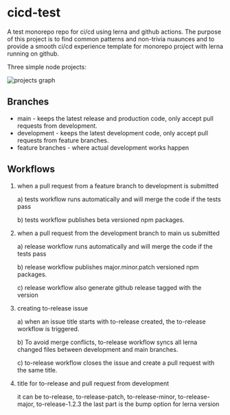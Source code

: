 # cicd-test

A test monorepo repo for ci/cd using lerna and github actions. The purpose of this project is to find common patterns and non-trivia nuaunces and to provide a smooth ci/cd experience template for monorepo project with lerna running on github.

Three simple node projects:

<img alt="projects graph" src="https://github.com/pfapi/cicd-test/blob/development/images/graph.png" />


## Branches

* main - keeps the latest release and production code, only accept pull requests from development.
* development - keeps the latest development code, only accept pull requests from feature branches.
* feature branches - where actual development works happen

## Workflows

1) when a pull request from a feature branch to development is submitted

    a) tests workflow runs automatically and will merge the code if the tests pass

    b) tests workflow publishes beta versioned npm packages.

2) when a pull request from the development branch to main us submitted

    a) release workflow runs automatically and will merge the code if the tests pass

    b) release workflow publishes major.minor.patch versioned npm packages.

    c) release workflow also generate github release tagged with the version

3) creating to-release issue

    a) when an issue title starts with to-release created, the to-release workflow is triggered.

    b) To avoid merge conflicts, to-release workflow syncs all lerna changed files between development and main branches.
    
    c) to-release workflow closes the issue and create a pull request with the same title.

4) title for to-release and pull request from development

    it can be to-release, to-release-patch, to-release-minor, to-release-major, to-release-1.2.3
    the last part is the bump option for lerna version

     

